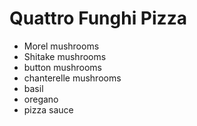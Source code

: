 # Quattro Funghi Pizza

- Morel mushrooms
- Shitake mushrooms
- button mushrooms
- chanterelle mushrooms
- basil
- oregano
- pizza sauce

